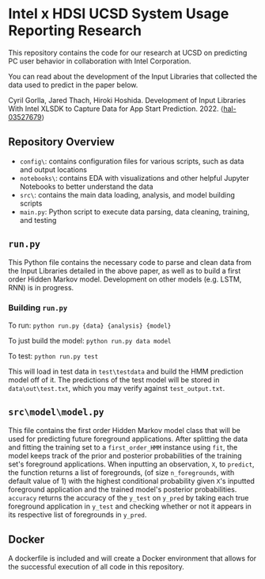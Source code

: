 # Intel x HDSI UCSD System Usage Reporting Research

This repository contains the code for our research at UCSD on predicting PC user behavior in collaboration with Intel Corporation.

You can read about the development of the Input Libraries that collected the data used to predict in the paper below.

Cyril Gorlla, Jared Thach, Hiroki Hoshida. Development of Input Libraries With Intel XLSDK to Capture Data for App Start Prediction. 2022. ⟨[hal-03527679](https://hal.archives-ouvertes.fr/hal-03527679)⟩

## Repository Overview
- `config\`: contains configuration files for various scripts, such as data and output locations
- `notebooks\`: contains EDA with visualizations and other helpful Jupyter Notebooks to better understand the data
- `src\`: contains the main data loading, analysis, and model building scripts
- `main.py`: Python script to execute data parsing, data cleaning, training, and testing

## `run.py`
This Python file contains the necessary code to parse and clean data from the Input Libraries detailed in the above paper, as well as to build a first order Hidden Markov model. Development on other models (e.g. LSTM, RNN) is in progress.

### Building `run.py`
To run: `python run.py {data} {analysis} {model}`

To just build the model: `python run.py data model`

To test: `python run.py test` 

This will load in test data in `test\testdata` and build the HMM prediction model off of it. The predictions of the test model will be stored in `data\out\test.txt`, which you may verify against `test_output.txt`.

## `src\model\model.py`
This file contains the first order Hidden Markov model class that will be used for predicting future foreground applications. After splitting the data and fitting the training set to a `first_order_HMM` instance using `fit`, the model keeps track of the prior and posterior probabilities of the training set's foreground applications. When inputting an observation, `X`, to `predict`, the function returns a list of foregrounds, (of size `n_foregrounds`, with default value of 1) with the highest conditional probability given `X`'s inputted foreground application and the trained model's posterior probabilities. `accuracy` returns the accuracy of the `y_test` on `y_pred` by taking each true foreground application in `y_test` and checking whether or not it appears in its respective list of foregrounds in `y_pred`.


## Docker
A dockerfile is included and will create a Docker environment that allows for the successful execution of all code in this repository.
